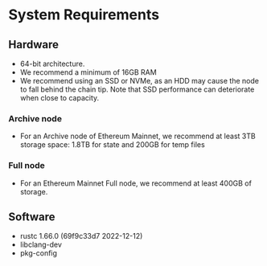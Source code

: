 # System Requirements

## Hardware
- 64-bit architecture.
- We recommend a minimum of 16GB RAM 
- We recommend using an SSD or NVMe, as an HDD may cause the node to fall behind the chain tip. Note that SSD performance can deteriorate when close to capacity.


### Archive node
- For an Archive node of Ethereum Mainnet, we recommend at least 3TB storage space: 1.8TB for state and 200GB for temp files 

### Full node
- For an Ethereum Mainnet Full node, we recommend at least 400GB of storage.



## Software
- rustc 1.66.0 (69f9c33d7 2022-12-12)
- libclang-dev
- pkg-config
